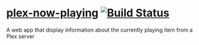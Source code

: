 # [plex-now-playing](https://afspeirs.github.io/plex-now-playing/) [![Build Status](https://travis-ci.org/afspeirs/plex-now-playing.svg?branch=master)](https://travis-ci.org/afspeirs/plex-now-playing)
A web app that display information about the currently playing item from a Plex server

